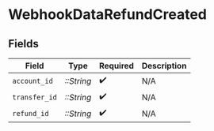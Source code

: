 # WebhookDataRefundCreated


## Fields

| Field              | Type               | Required           | Description        |
| ------------------ | ------------------ | ------------------ | ------------------ |
| `account_id`       | *::String*         | :heavy_check_mark: | N/A                |
| `transfer_id`      | *::String*         | :heavy_check_mark: | N/A                |
| `refund_id`        | *::String*         | :heavy_check_mark: | N/A                |